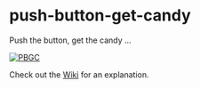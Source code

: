 # push-button-get-candy
Push the button, get the candy ...

[![PBGC](https://github.com/channemann/push-button-get-candy/blob/master/Images/PBGC.jpg)](https://youtu.be/u1bdDIZRjOQ)

Check out the [Wiki](https://github.com/channemann/push-button-get-candy/wiki/1.-Overview) for an explanation.
